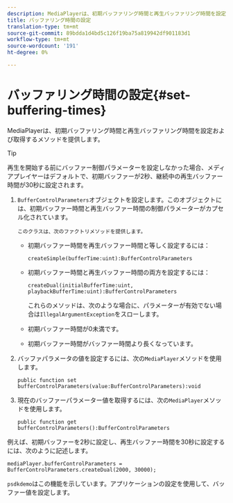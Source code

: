 ```yaml
---
description: MediaPlayerは、初期バッファリング時間と再生バッファリング時間を設定および取得するメソッドを提供します。
title: バッファリング時間の設定
translation-type: tm+mt
source-git-commit: 89bdda1d4bd5c126f19ba75a819942df901183d1
workflow-type: tm+mt
source-wordcount: '191'
ht-degree: 0%

---
```



# バッファリング時間の設定{#set-buffering-times}

MediaPlayerは、初期バッファリング時間と再生バッファリング時間を設定および取得するメソッドを提供します。

>[!TIP]
>
>再生を開始する前にバッファー制御パラメーターを設定しなかった場合、メディアプレイヤーはデフォルトで、初期バッファーが2秒、継続中の再生バッファー時間が30秒に設定されます。

1. `BufferControlParameters`オブジェクトを設定します。このオブジェクトには、初期バッファー時間と再生バッファー時間の制御パラメーターがカプセル化されています。

       このクラスは、次のファクトリメソッドを提供します。
   
   * 初期バッファー時間を再生バッファー時間と等しく設定するには：

      ```
      createSimple(bufferTime:uint):BufferControlParameters
      ```

   * 初期バッファー時間と再生バッファー時間の両方を設定するには：

      ```
      createDual(initialBufferTime:uint, playbackBufferTime:uint):BufferControlParameters 
      ```

      これらのメソッドは、次のような場合に、パラメーターが有効でない場合は`IllegalArgumentException`をスローします。

   * 初期バッファー時間が0未満です。
   * 初期バッファー時間がバッファー時間より長くなっています。

1. バッファパラメータの値を設定するには、次の`MediaPlayer`メソッドを使用します。

   ```
   public function set bufferControlParameters(value:BufferControlParameters):void
   ```

1. 現在のバッファーパラメーター値を取得するには、次の`MediaPlayer`メソッドを使用します。

   ```
   public function get bufferControlParameters():BufferControlParameters
   ```

<!--<a id="example_B5C5004188574D8D8AB8525742767280"></a>-->

例えば、初期バッファーを2秒に設定し、再生バッファー時間を30秒に設定するには、次のように記述します。

```
mediaPlayer.bufferControlParameters = BufferControlParameters.createDual(2000, 30000); 
```

`psdkdemo`はこの機能を示しています。アプリケーションの設定を使用して、バッファー値を設定します。
